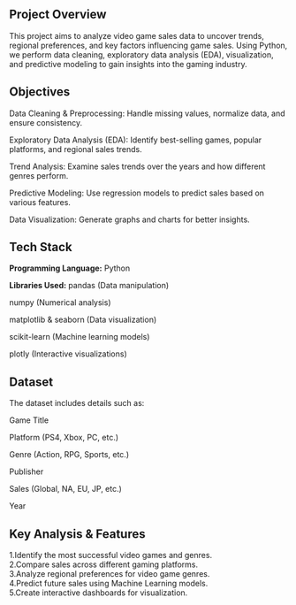 ## Project Overview

This project aims to analyze video game sales data to uncover trends, regional preferences, and key factors influencing game sales. Using Python, we perform data cleaning, exploratory data analysis (EDA), visualization, and predictive modeling to gain insights into the gaming industry.

## Objectives

Data Cleaning & Preprocessing: Handle missing values, normalize data, and ensure consistency.

Exploratory Data Analysis (EDA): Identify best-selling games, popular platforms, and regional sales trends.

Trend Analysis: Examine sales trends over the years and how different genres perform.

Predictive Modeling: Use regression models to predict sales based on various features.

Data Visualization: Generate graphs and charts for better insights.

## Tech Stack

**Programming Language:** Python 

**Libraries Used:** pandas (Data manipulation)

numpy (Numerical analysis)

matplotlib & seaborn (Data visualization)

scikit-learn (Machine learning models)

plotly (Interactive visualizations)

## Dataset

The dataset includes details such as:

Game Title

Platform (PS4, Xbox, PC, etc.)

Genre (Action, RPG, Sports, etc.)

Publisher

Sales (Global, NA, EU, JP, etc.)

Year 

## Key Analysis & Features

1.Identify the most successful video games and genres.  
2.Compare sales across different gaming platforms.  
3.Analyze regional preferences for video game genres.  
4.Predict future sales using Machine Learning models.  
5.Create interactive dashboards for visualization.
